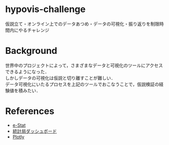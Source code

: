 # hypovis-challenge
仮説立て・オンライン上でのデータあつめ・データの可視化・振り返りを制限時間内にやるチャレンジ

# Background
世界中のプロジェクトによって，さまざまなデータと可視化のツールにアクセスできるようになった．  
しかしデータの可視化は仮説と切り離すことが難しい．  
データ可視化にいたるプロセスを上記のツールでおこなうことで，仮説検証の経験値を積みたい．  

# References
* [e-Stat](https://www.e-stat.go.jp/)
* [統計局ダッシュボード](https://dashboard.e-stat.go.jp/)
* [Plotly](https://plotly.com/python/)
